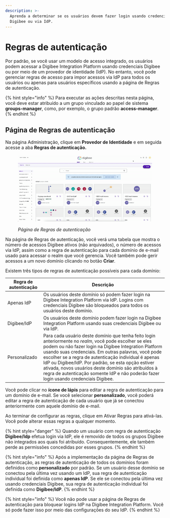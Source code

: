 ```yaml
---
description: >-
  Aprenda a determinar se os usuários devem fazer login usando credenciais
  Digibee ou via IdP.
---
```


# Regras de autenticação

Por padrão, se você usar um modelo de acesso integrado, os usuários podem acessar a Digibee Integration Platform usando credenciais Digibee ou por meio de um provedor de identidade (IdP). No entanto, você pode gerenciar regras de acesso para impor acessos via IdP para todos os usuários ou apenas para usuários específicos usando a página de Regras de autenticação.

{% hint style="info" %}
Para executar as ações descritas nesta página, você deve estar atribuído a um grupo vinculado ao papel de sistema **groups-manager**, como, por exemplo, o grupo padrão **access-manager**.
{% endhint %}

## Página de Regras de autenticação

Na página Administração, clique em **Provedor de Identidade** e em seguida acesse a aba **Regras de autenticação.**

<figure><img src="../../.gitbook/assets/authentication-rules-ptbr.gif" alt=""><figcaption><p><em>Página de Regras de autenticação</em></p></figcaption></figure>

Na página de Regras de autenticação, você verá uma tabela que mostra o número de acessos Digibee ativos (não arquivados), o número de acessos via IdP, assim como a regra de autenticação para cada domínio de e-mail usado para acessar o realm que você gerencia. Você também pode gerir acessos a um novo domínio clicando no botão **Criar**.

Existem três tipos de regras de autenticação possíveis para cada domínio:

| Regra de autenticação | Descrição                                                                                                                                                                                                                                                                                                                                                                                                                                                                               |
| --------------------- | --------------------------------------------------------------------------------------------------------------------------------------------------------------------------------------------------------------------------------------------------------------------------------------------------------------------------------------------------------------------------------------------------------------------------------------------------------------------------------------- |
| Apenas IdP            | Os usuários deste domínio só podem fazer login na Digibee Integration Platform via IdP. Logins com credenciais Digibee são bloqueados para todos os usuários deste domínio.                                                                                                                                                                                                                                                                                                             |
| Digibee/IdP           | Os usuários deste domínio podem fazer login na Digibee Integration Platform usando suas credenciais Digibee ou via IdP.                                                                                                                                                                                                                                                                                                                                                                 |
| Personalizado         | Para cada usuário deste domínio que tenha feito login anteriormente no _realm_, você pode escolher se eles podem ou não fazer login na Digibee Integration Platform usando suas credenciais. Em outras palavras, você pode escolher se a regra de autenticação individual é apenas IdP ou Digibee/IdP. Por padrão, se esta opção estiver ativada, novos usuários deste domínio são atribuídos à regra de autenticação somente IdP e não poderão fazer login usando credenciais Digibee. |

Você pode clicar no **ícone de lápis** para editar a regra de autenticação para um domínio de e-mail. Se você selecionar **personalizado**, você poderá editar a regra de autenticação de cada usuário que já se conectou anteriormente com aquele domínio de e-mail.

Ao terminar de configurar as regras, clique em Ativar Regras para ativá-las. Você pode alterar essas regras a qualquer momento.

{% hint style="danger" %}
Quando um usuário com regra de autenticação **Digibee/Idp** efetua login via IdP, ele é removido de todos os grupos Digibee não integrados aos quais foi atribuído. Consequentemente, ele também perde as permissões concedidas por esses grupos.
{% endhint %}

{% hint style="info" %}
Após a implementação da página de Regras de autenticação, as regras de autenticação de todos os domínios foram definidos como **personalizado** por padrão. Se um usuário desse domínio se conectou pela última vez usando um IdP, sua regra de autenticação individual foi definida como **apenas IdP**. Se ele se conectou pela última vez usando credenciais Digibee, sua regra de autenticação individual foi definida como **Digibee/IdP**.
{% endhint %}

{% hint style="info" %}
Você não pode usar a página de Regras de autenticação para bloquear logins IdP na Digibee Integration Platform. Você só pode fazer isso por meio das configurações do seu IdP.
{% endhint %}
